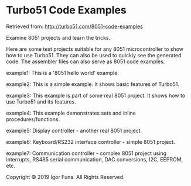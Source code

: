 # Turbo51 Code Examples

Retrieved from: http://turbo51.com/8051-code-examples

Examine 8051 projects and learn the tricks.

Here are some test projects suitable for any 8051 microcontroller to show how to use Turbo51.
They can also be used to quickly see the generated code.
The assembler files can also serve as 8051 code examples.

example1: This is a '8051 hello world' example.

example2: This is a simple example. It shows basic features of Turbo51.

example3: This example is part of some real 8051 project. It shows how to use Turbo51 and its features.

example4: This example demonstrates sets and inline procedures/functions.

example5: Display controller - another real 8051 project.

example6: Keyboard/RS232 interface controller - simple 8051 project.

example7: Communication controller - complex 8051 project using interrupts, RS485 serial communication, DAC conversions, I2C, EEPROM, etc.

Copyright © 2019 Igor Funa. All Rights Reserved.
